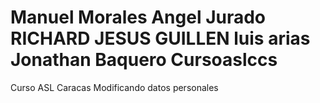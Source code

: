 Manuel Morales
Angel Jurado
RICHARD
JESUS GUILLEN
luis arias
Jonathan Baquero
Cursoaslccs
===========

Curso ASL Caracas
Modificando datos personales
